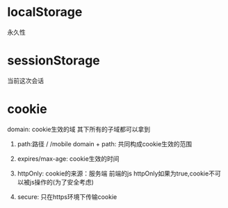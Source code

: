 # localStorage
永久性

# sessionStorage
当前这次会话

# cookie
domain: cookie生效的域 其下所有的子域都可以拿到
1. path:路径
/
/mobile
domain + path: 共同构成cookie生效的范围

2. expires/max-age: cookie生效的时间

3. httpOnly: cookie的来源：服务端 前端的js
httpOnly如果为true,cookie不可以被js操作的(为了安全考虑)

4. secure: 只在https环境下传输cookie